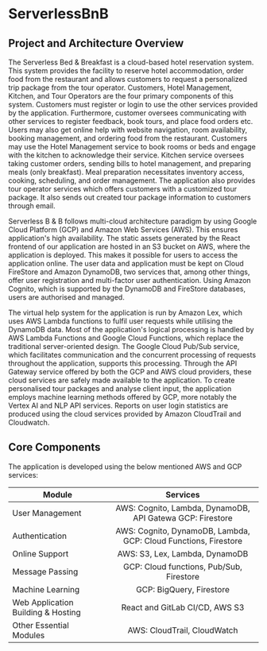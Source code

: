# ServerlessBnB

## Project and Architecture Overview

The Serverless Bed & Breakfast is a cloud-based hotel reservation system. This system provides the facility to reserve hotel accommodation, order food from the restaurant and allows customers to request a personalized trip package from the tour operator. Customers, Hotel Management, Kitchen, and Tour Operators are the four primary components of this system. Customers must register or login to use the other services provided by the application. Furthermore, customer oversees communicating with other services to register feedback, book tours, and place food orders etc. Users may also get online help with website navigation, room availability, booking management, and ordering food from the restaurant. Customers may use the Hotel Management service to book rooms or beds and engage with the kitchen to acknowledge their service. Kitchen service oversees taking customer orders, sending bills to hotel management, and preparing meals (only breakfast). Meal preparation necessitates inventory access, cooking, scheduling, and order management. The application also provides tour operator services which offers customers with a customized tour package. It also sends out created tour package information to customers through email.

Serverless B & B follows multi-cloud architecture paradigm by using Google Cloud Platform (GCP) and Amazon Web Services (AWS). This ensures application's high availability. The static assets generated by the React frontend of our application are hosted in an S3 bucket on AWS, where the application is deployed. This makes it possible for users to access the application online. The user data and application must be kept on Cloud FireStore and Amazon DynamoDB, two services that, among other things, offer user registration and multi-factor user authentication. Using Amazon Cognito, which is supported by the DynamoDB and FireStore databases, users are authorised and managed.

The virtual help system for the application is run by Amazon Lex, which uses AWS Lambda functions to fulfil user requests while utilising the DynamoDB data. Most of the application's logical processing is handled by AWS Lambda Functions and Google Cloud Functions, which replace the traditional server-oriented design. The Google Cloud Pub/Sub service, which facilitates communication and the concurrent processing of requests throughout the application, supports this processing. Through the API Gateway service offered by both the GCP and AWS cloud providers, these cloud services are safely made available to the application. To create personalised tour packages and analyse client input, the application employs machine learning methods offered by GCP, more notably the Vertex AI and NLP API services. Reports on user login statistics are produced using the cloud services provided by Amazon CloudTrail and Cloudwatch.

## Core Components

The application is developed using the below mentioned AWS and GCP services:

| Module                             |                            Services                             |
| ---------------------------------- | :-------------------------------------------------------------: |
| User Management                    |    AWS: Cognito, Lambda, DynamoDB, API Gatewa GCP: Firestore    |
| Authentication                     | AWS: Cognito, DynamoDB, Lambda, GCP: Cloud Functions, Firestore |
| Online Support                     |                 AWS: S3, Lex, Lambda, DynamoDB                  |
| Message Passing                    |            GCP: Cloud functions, Pub/Sub, Firestore             |
| Machine Learning                   |                     GCP: BigQuery, Firestore                    |
| Web Application Building & Hosting |                 React and GitLab CI/CD, AWS S3                  |
| Other Essential Modules            |                   AWS: CloudTrail, CloudWatch                   |
